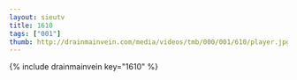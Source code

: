 ```yaml
--- 
layout: sieutv
title: 1610
tags: ["001"]
thumb: http://drainmainvein.com/media/videos/tmb/000/001/610/player.jpg
---
```

{% include drainmainvein key="1610" %} 
